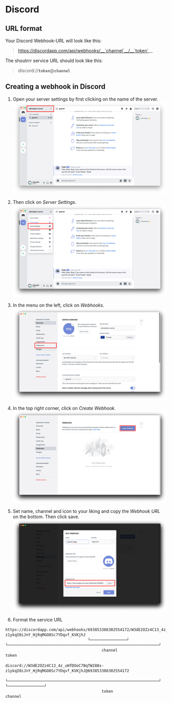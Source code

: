 # Discord

## URL format

Your Discord Webhook-URL will look like this:
> https://discordapp.com/api/webhooks/__`channel`__/__`token`__  

The shoutrrr service URL should look like this:  
> discord://__`token`__@__`channel`__

## Creating a webhook in Discord

1. Open your server settings by first clicking on the name of the server.
![Screenshot 1](discord/sc-1.png)

2. Then click on *Server Settings*.
![Screenshot 2](discord/sc-2.png)

3. In the menu on the left, click on *Webhooks*.
![Screenshot 3](discord/sc-3.png)

4. In the top right corner, click on *Create Webhook*.
![Screenshot 4](discord/sc-4.png)

5. Set name, channel and icon to your liking and copy the *Webhook URL* on the bottom. Then click save.
![Screenshot 5](discord/sc-5.png)

6. Format the service URL
```
https://discordapp.com/api/webhooks/693853386302554172/W3dE2OZz4C13_4z_uHfDOoC7BqTW288s-z1ykqI0iJnY_HjRqMGO8Sc7YDqvf_KVKjhJ
                                    └────────────────┘ └──────────────────────────────────────────────────────────────────┘
                                          channel                                      token

discord://W3dE2OZz4C13_4z_uHfDOoC7BqTW288s-z1ykqI0iJnY_HjRqMGO8Sc7YDqvf_KVKjhJ@693853386302554172
          └──────────────────────────────────────────────────────────────────┘ └────────────────┘
                                          token                                      channel
```